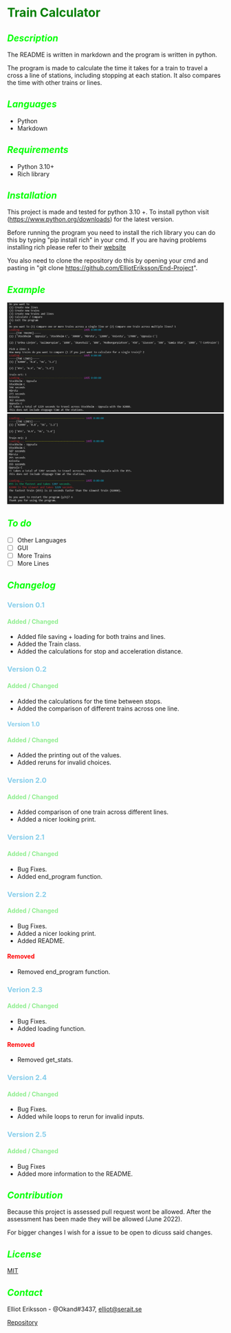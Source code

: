# <span style="color:Green;">**Train Calculator**</span>

## <span style="color:lime;">*Description*</span>

The README is written in markdown and the program is written in python.

The program is made to calculate the time it takes for a train to travel a cross a line of stations, including stopping at each station.
It also compares the time with other trains or lines.

## <span style="color:lime;">*Languages*</span>

- Python
- Markdown

## <span style="color:lime;">*Requirements*</span>

- Python 3.10+
- Rich library

## <span style="color:lime;">*Installation*</span>

This project is made and tested for python 3.10 +. To install python visit (https://www.python.org/downloads) for the latest version.

Before running the program you need to install the rich library you can do this by typing "pip install rich" in your cmd.
If you are having problems installing rich please refer to their [website](https://rich.readthedocs.io/en/stable/)

You also need to clone the repository do this by opening your cmd and pasting in "git clone https://github.com/ElliotEriksson/End-Project".

## <span style="color:lime;">*Example*</span>

<img src="./imgs/IMG1.png">
<img src="./imgs/IMG2.png">

## <span style="color:lime;">*To do*</span>

- [ ] Other Languages
- [ ] GUI
- [ ] More Trains
- [ ] More Lines

## <span style="color:lime;">*Changelog*</span>

### <span style="color:skyblue">Version 0.1</span>

#### <span style="color:lightgreen;">Added / Changed</span>

- Added file saving + loading for both trains and lines.
- Added the Train class.
- Added the calculations for stop and acceleration distance.

### <span style="color:skyblue">Version 0.2</span>

#### <span style="color:lightgreen;">Added / Changed</span>

- Added the calculations for the time between stops.
- Added the comparison of different trains across one line.

#### <span style="color:skyblue">Version 1.0</span>

#### <span style="color:lightgreen;">Added / Changed</span>

- Added the printing out of the values.
- Added reruns for invalid choices.

### <span style="color:skyblue;">Version 2.0</span>

#### <span style="color:lightgreen;">Added / Changed</span>

- Added comparison of one train across different lines.
- Added a nicer looking print.

### <span style="color:skyblue">Version 2.1</span>

#### <span style="color:lightgreen;">Added / Changed</span>

- Bug Fixes.
- Added end_program function.

### <span style="color:skyblue">Version 2.2</span>

#### <span style="color:lightgreen;">Added / Changed</span>

- Bug Fixes.
- Added a nicer looking print.
- Added README.

#### <span style="color:red;">Removed</span>

- Removed end_program function.

### <span style="color:skyblue">Verion 2.3</span>

#### <span style="color:lightgreen;">Added / Changed</span>

- Bug Fixes.
- Added loading function.

#### <span style="color:red;">Removed</span>

- Removed get_stats.

### <span style="color:skyblue">Version 2.4</span>

#### <span style="color:lightgreen;">Added / Changed</span>

- Bug Fixes.
- Added while loops to rerun for invalid inputs.

### <span style="color:skyblue">Version 2.5</span>

#### <span style="color:lightgreen;">Added / Changed</span>

- Bug Fixes
- Added more information to the README.

## <span style="color:lime;">*Contribution*</span>

Because this project is assessed pull request wont be allowed. After the assessment has been made they will be allowed (June 2022).

For bigger changes I wish for a issue to be open to dicuss said changes.

## <span style="color:lime;">*License*</span>

[MIT](https://choosealicense.com/licenses/mit/)

## <span style="color:lime;">*Contact*</span>

Elliot Eriksson - @Okand#3437, elliot@serait.se

[Repository](https://github.com/ElliotEriksson/End-Project)
